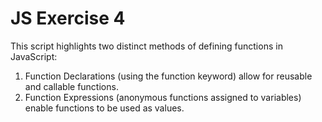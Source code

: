 # JS Exercise 4
This script highlights two distinct methods of defining functions in JavaScript:

1. Function Declarations (using the function keyword) allow for reusable and callable functions.
2. Function Expressions (anonymous functions assigned to variables) enable functions to be used as values.